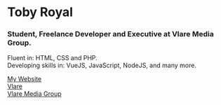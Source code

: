 # Toby Royal

### Student, Freelance Developer and Executive at Vlare Media Group.

Fluent in: HTML, CSS and PHP. <br />
Developing skills in: VueJS, JavaScript, NodeJS, and many more.

[My Website](https://tobyroyal.codes/)<br />
[Vlare](https://vlare.tv/)<br />
[Vlare Media Group](https://vlare.tv/)

